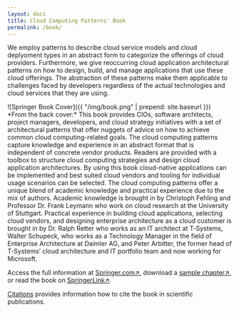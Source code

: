 ```yaml
---
layout: docs
title: Cloud Computing Patterns' Book
permalink: /book/
---
```


We employ patterns to describe cloud service models and cloud deplyoment types in an abstract form to categorize the offerings of cloud providers. Furthermore, we give reoccurring cloud application architectural patterns on how to design, build, and manage applications that use these cloud offerings. The abstraction of these patterns make them applicable to challenges faced by developers regardless of the actual technologies and cloud services that they are using. 

<div class="bookhomepage" markdown="1">
![Springer Book Cover]({{ "/img/book.png" | prepend: site.baseurl }})
</div> 
*From the back cover:* This book provides CIOs, software architects, project managers, developers, and cloud strategy initiatives with a set of architectural patterns that offer nuggets of advice on how to achieve common cloud computing-related goals. The cloud computing patterns capture knowledge and experience in an abstract format that is independent of concrete vendor products. Readers are provided with a toolbox to structure cloud computing strategies and design cloud application architectures. By using this book cloud-native applications can be implemented and best suited cloud vendors and tooling for individual usage scenarios can be selected. The cloud computing patterns offer a unique blend of academic knowledge and practical experience due to the mix of authors. Academic knowledge is brought in by Christoph Fehling and Professor Dr. Frank Leymann who work on cloud research at the University of Stuttgart. Practical experience in building cloud applications, selecting cloud vendors, and designing enterprise architecture as a cloud customer is brought in by Dr. Ralph Retter who works as an IT architect at T‑Systems, Walter Schupeck, who works as a Technology Manager in the field of Enterprise Architecture at Daimler AG, and Peter Arbitter, the former head of T‑Systems’ cloud architecture and IT portfolio team and now working for Microsoft.

Access the full information at [Springer.com&#x2197;](http://www.springer.com/978-3-7091-1567-1), download a [sample chapter&#x2197;](http://www.springer.com/cda/content/document/cda_downloaddocument/9783709115671-c2.pdf?SGWID=0-0-45-1443612-p174949176), or read the book on [SpringerLink&#x2197;](http://link.springer.com/book/10.1007%2F978-3-7091-1568-8).

[Citations](/citations/) provides information how to cite the book in scientific publications.
